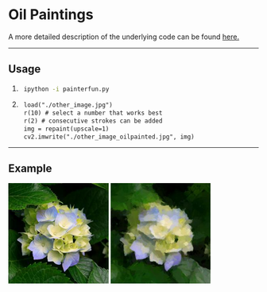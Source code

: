# Oil Paintings #
A more detailed description of the underlying code can be found [here.](https://github.com/ctmakro/opencv_playground)

----
## Usage ##
1. ```sh
    ipython -i painterfun.py
    ```

2. ```ipy
    load("./other_image.jpg")
    r(10) # select a number that works best
    r(2) # consecutive strokes can be added
    img = repaint(upscale=1)
    cv2.imwrite("./other_image_oilpainted.jpg", img)
    ```

----
## Example ##
<img src="../../../figs/paintings/flower.jpg" width="40%"> <img src="../../../figs/paintings/flower_oilpainted.jpg" width="40%">